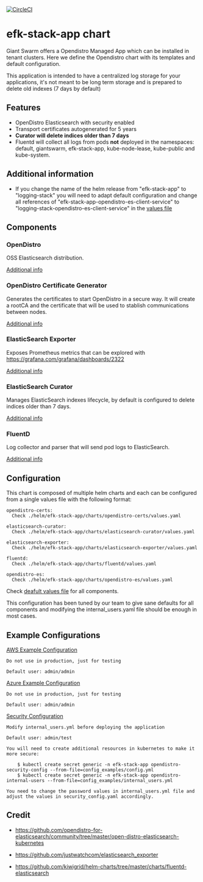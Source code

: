 [![CircleCI](https://circleci.com/gh/giantswarm/efk-stack-app.svg?style=shield)](https://circleci.com/gh/giantswarm/efk-stack-app)

# efk-stack-app chart

Giant Swarm offers a Opendistro Managed App which can be installed in tenant clusters.
Here we define the Opendistro chart with its templates and default configuration.

This application is intended to have a centralized log storage for your applications, it's not meant to be long term storage and is prepared to delete old indexes (7 days by default)


## Features
- OpenDistro Elasticsearch with security enabled
- Transport certificates autogenerated for 5 years
- **Curator will delete indices older than 7 days**
- Fluentd will collect all logs from pods **not** deployed in the namespaces: default, giantswarm, efk-stack-app, kube-node-lease, kube-public and kube-system.

## Additional information

- If you change the name of the helm release from "efk-stack-app" to "logging-stack" you will need to adapt default configuration and change all references of "efk-stack-app-opendistro-es-client-service" to "logging-stack-opendistro-es-client-service" in the [values file](./helm/efk-stack-app/values.yaml)

## Components

### OpenDistro
OSS Elasticsearch distribution.

[Additional info](./helm/efk-stack-app/charts/opendistro-es/README.md)

### OpenDistro Certificate Generator
Generates the certificates to start OpenDistro in a secure way. It will create a rootCA and the certificate that will be used to stablish communications between nodes.

[Additional info](./helm/efk-stack-app/charts/opendistro-certs/README.md)

### ElasticSearch Exporter
Exposes Prometheus metrics that can be explored with https://grafana.com/grafana/dashboards/2322

[Additional info](./helm/efk-stack-app/charts/elasticsearch-exporter/README.md)

### ElasticSearch Curator
Manages ElasticSearch indexes lifecycle, by default is configured to delete indices older than 7 days.

[Additional info](./helm/efk-stack-app/charts/elasticsearch-curator/README.md)

### FluentD
Log collector and parser that will send pod logs to ElasticSearch.

[Additional info](./helm/efk-stack-app/charts/fluentd/README.md)


## Configuration

This chart is composed of multiple helm charts and each can be configured from a single values file with the following format:

``` 
opendistro-certs:
  Check ./helm/efk-stack-app/charts/opendistro-certs/values.yaml

elasticsearch-curator:
  Check ./helm/efk-stack-app/charts/elasticsearch-curator/values.yaml

elasticsearch-exporter:
  Check ./helm/efk-stack-app/charts/elasticsearch-exporter/values.yaml

fluentd:
  Check ./helm/efk-stack-app/charts/fluentd/values.yaml

opendistro-es:
  Check ./helm/efk-stack-app/charts/opendistro-es/values.yaml
```

Check [deafult values file](./helm/efk-stack-app/values.yaml) for all components. 

This configuration has been tuned by our team to give sane defaults for all components and modifying the internal_users.yaml file should be enough in most cases.

## Example Configurations

[AWS Example Configuration](./example_values/ingress_enabled_aws.yaml)

    Do not use in production, just for testing

    Default user: admin/admin

[Azure Example Configuration](./example_values/ingress_enabled_azure.yaml)

    Do not use in production, just for testing

    Default user: admin/admin

[Security Configuration](./example_values/security_config.yaml)

    Modify internal_users.yml before deploying the application

    Default user: admin/test
    
    You will need to create additional resources in kubernetes to make it more secure:

        $ kubectl create secret generic -n efk-stack-app opendistro-security-config --from-file=config_examples/config.yml
        $ kubectl create secret generic -n efk-stack-app opendistro-internal-users --from-file=config_examples/internal_users.yml

    You need to change the password values in internal_users.yml file and adjust the values in security_config.yaml accordingly.
    

## Credit

* https://github.com/opendistro-for-elasticsearch/community/tree/master/open-distro-elasticsearch-kubernetes

* https://github.com/justwatchcom/elasticsearch_exporter

* https://github.com/kiwigrid/helm-charts/tree/master/charts/fluentd-elasticsearch